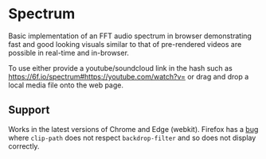 # Spectrum

Basic implementation of an FFT audio spectrum in browser demonstrating fast and good looking visuals similar to that of pre-rendered videos are possible in real-time and in-browser.

To use either provide a youtube/soundcloud link in the hash such as https://6f.io/spectrum#https://youtube.com/watch?v=<id> or drag and drop a local media file onto the web page.

## Support

Works in the latest versions of Chrome and Edge (webkit). Firefox has a [bug](https://bugzilla.mozilla.org/show_bug.cgi?id=1579957)
where `clip-path` does not respect `backdrop-filter` and so does not display
correctly.
